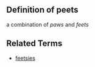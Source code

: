 ## Definition of peets

a combination of _paws_ and _feets_

## Related Terms

- [feetsies](./feetsies)
